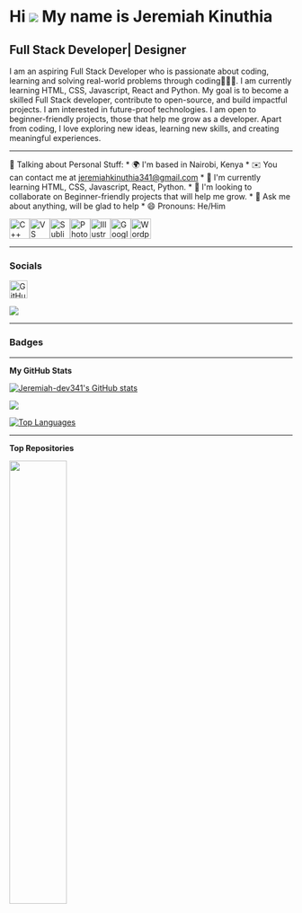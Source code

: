 Hi ![](https://user-images.githubusercontent.com/18350557/176309783-0785949b-9127-417c-8b55-ab5a4333674e.gif) My name is Jeremiah Kinuthia
==========================================================================================================
Full Stack Developer| Designer
------------------------------

I am an aspiring Full Stack Developer who is passionate about coding, learning and solving real-world problems through coding👨🏻‍💻. I am currently learning HTML, CSS, Javascript, React and Python. My goal is to become a skilled Full Stack developer, contribute to open-source, and build impactful projects. I am interested in future-proof technologies. I am open to beginner-friendly projects, those that help me grow as a developer. Apart from coding, I love exploring new ideas, learning new skills, and creating meaningful experiences.

------------------------------

🙏 Talking about Personal Stuff:
    * 🌍  I'm based in Nairobi, Kenya
    * ✉️  You can contact me at [jeremiahkinuthia341@gmail.com](mailto:jeremiahkinuthia341@gmail.com)
    * 🧠  I'm currently learning HTML, CSS, Javascript, React, Python.
    * 👥  I'm looking to collaborate on Beginner-friendly projects that will help me grow.
    * 💬  Ask me about anything, will be glad to help
    * 😄 Pronouns: He/Him

<p align="left">
<a href="https://docs.microsoft.com/en-us/cpp/?view=msvc-170" target="_blank" rel="noreferrer"><img src="https://raw.githubusercontent.com/danielcranney/readme-generator/main/public/icons/skills/cplusplus-colored.svg" alt="C++" title="C++" width="36" height="36" /></a><a href="https://code.visualstudio.com/" target="_blank" rel="noreferrer"><img src="https://raw.githubusercontent.com/danielcranney/readme-generator/main/public/icons/skills/visualstudiocode-colored.svg" alt="VS Code" title="VS Code" width="36" height="36" /></a><a href="https://www.sublimetext.com/index2" target="_blank" rel="noreferrer"><img src="https://raw.githubusercontent.com/danielcranney/readme-generator/main/public/icons/skills/sublimetext-colored.svg" alt="Sublime Text" title="Sublime Text" width="36" height="36" /></a><a href="https://www.adobe.com/uk/products/photoshop.html" target="_blank" rel="noreferrer"><img src="https://raw.githubusercontent.com/danielcranney/readme-generator/main/public/icons/skills/photoshop-colored-dark.svg" alt="Photoshop" title="Photoshop" width="36" height="36" /></a><a href="https://www.adobe.com/uk/products/illustrator.html" target="_blank" rel="noreferrer"><img src="https://raw.githubusercontent.com/danielcranney/readme-generator/main/public/icons/skills/illustrator-colored-dark.svg" alt="Illustrator" title="Illustrator" width="36" height="36" /></a><a href="https://cloud.google.com/" target="_blank" rel="noreferrer"><img src="https://raw.githubusercontent.com/danielcranney/readme-generator/main/public/icons/skills/googlecloud-colored.svg" alt="Google Cloud" title="Google Cloud" width="36" height="36" /></a><a href="https://wordpress.com" target="_blank" rel="noreferrer"><img src="https://raw.githubusercontent.com/danielcranney/readme-generator/main/public/icons/skills/wordpress-colored.svg" alt="Wordpress" title="Wordpress" width="36" height="36" /></a>
</p>

-----------------------------

### Socials

<p align="left"> <a href="https://www.github.com/Jeremiah-dev341" target="_blank" rel="noreferrer"> <picture> <source media="(prefers-color-scheme: dark)" srcset="https://raw.githubusercontent.com/danielcranney/readme-generator/main/public/icons/socials/github-dark.svg" /> <source media="(prefers-color-scheme: light)" srcset="https://raw.githubusercontent.com/danielcranney/readme-generator/main/public/icons/socials/github.svg" /> <img src="https://raw.githubusercontent.com/danielcranney/readme-generator/main/public/icons/socials/github.svg" width="32" height="32" alt="GitHub" title="GitHub" /> </picture> </a></p>
<a href="https://www.github.com/Jeremiah-dev341" target="_blank" rel="noreferrer"><img
src="https://img.shields.io/github/followers/Jeremiah-dev341?logo=github&style=for-the-badge&color=FFA500&labelColor=000000" /></a>

-------------------------

### Badges

-------------------------

<b>My GitHub Stats</b>

<a href="http://www.github.com/Jeremiah-dev341"><img src="https://github-readme-stats.vercel.app/api?username=Jeremiah-dev341&show_icons=true&hide=&count_private=true&title_color=333333&text_color=000000&icon_color=ffffff&bg_color=FFA500&hide_border=true&show_icons=true" alt="Jeremiah-dev341's GitHub stats" /></a>

<a href="http://www.github.com/Jeremiah-dev341"><img src="https://github-readme-streak-stats.herokuapp.com/?user=Jeremiah-dev341&stroke=000000&background=FFA500&ring=ffffff&fire=ffffff&currStreakNum=000000&currStreakLabel=333333&sideNums=000000&sideLabels=333333&dates=333333&hide_border=true" /></a>

<a href="https://github.com/Jeremiah-dev341" align="left"><img src="https://github-readme-stats.vercel.app/api/top-langs/?username=Jeremiah-dev341&langs_count=10&title_color=333333&text_color=000000&icon_color=ffffff&bg_color=FFA500&hide_border=true&locale=en&custom_title=Top%20%Languages" alt="Top Languages" /></a>

------------------------

<b>Top Repositories</b>

<div width="100%" align="center"><a href="https://github.com/Jeremiah-dev341/Jeremiah-dev341" align="left"><img align="left" width="45%" src="https://github-readme-stats.vercel.app/api/pin/?username=Jeremiah-dev341&repo=Jeremiah-dev341&title_color=333333&text_color=000000&icon_color=ffffff&bg_color=FFA500&hide_border=true&locale=en" /></a></div><br /><br /><br /><br /><br /><br /><br />
